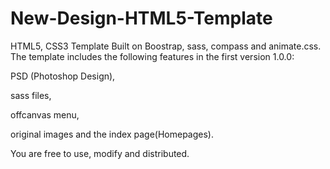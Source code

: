 New-Design-HTML5-Template
=========================

HTML5, CSS3 Template Built on Boostrap, sass, compass and animate.css.
The template includes the following features in the first version 1.0.0:

PSD (Photoshop Design),

sass files, 

offcanvas menu, 

original images and the index page(Homepages). 

You are free to use, modify and distributed.
